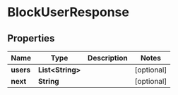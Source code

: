 

# BlockUserResponse


## Properties

Name | Type | Description | Notes
------------ | ------------- | ------------- | -------------
**users** | **List&lt;String&gt;** |  |  [optional]
**next** | **String** |  |  [optional]



